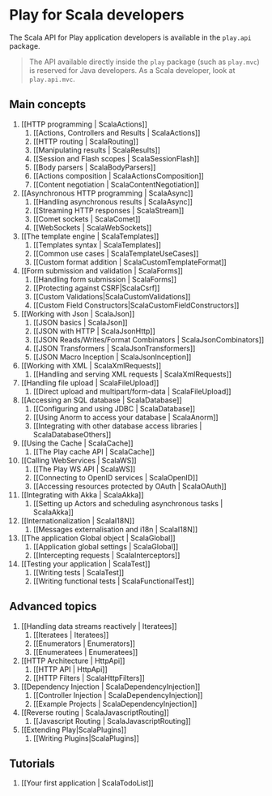 <!--- Copyright (C) 2009-2013 Typesafe Inc. <http://www.typesafe.com> -->
# Play for Scala developers

The Scala API for Play application developers is available in the `play.api` package. 

> The API available directly inside the `play` package (such as `play.mvc`) is reserved for Java developers. As a Scala developer, look at `play.api.mvc`.

## Main concepts

1. [[HTTP programming | ScalaActions]]
    1. [[Actions, Controllers and Results | ScalaActions]]
    1. [[HTTP routing | ScalaRouting]]
    1. [[Manipulating results | ScalaResults]]
    1. [[Session and Flash scopes | ScalaSessionFlash]]
    1. [[Body parsers | ScalaBodyParsers]]
    1. [[Actions composition | ScalaActionsComposition]]
    1. [[Content negotiation | ScalaContentNegotiation]]
1. [[Asynchronous HTTP programming | ScalaAsync]]
    1. [[Handling asynchronous results | ScalaAsync]]
    1. [[Streaming HTTP responses | ScalaStream]]
    1. [[Comet sockets | ScalaComet]]
    1. [[WebSockets | ScalaWebSockets]]
1. [[The template engine | ScalaTemplates]]
    1. [[Templates syntax | ScalaTemplates]]
    1. [[Common use cases | ScalaTemplateUseCases]]
    1. [[Custom format addition | ScalaCustomTemplateFormat]]
1. [[Form submission and validation | ScalaForms]]
    1. [[Handling form submission | ScalaForms]]
    1. [[Protecting against CSRF|ScalaCsrf]]
    1. [[Custom Validations|ScalaCustomValidations]]
    1. [[Custom Field Constructors|ScalaCustomFieldConstructors]]
1. [[Working with Json | ScalaJson]]
    1. [[JSON basics | ScalaJson]]
    1. [[JSON with HTTP | ScalaJsonHttp]]
    1. [[JSON Reads/Writes/Format Combinators | ScalaJsonCombinators]]
    1. [[JSON Transformers | ScalaJsonTransformers]]
    1. [[JSON Macro Inception | ScalaJsonInception]]
1. [[Working with XML | ScalaXmlRequests]]
    1. [[Handling and serving XML requests | ScalaXmlRequests]]
1. [[Handling file upload | ScalaFileUpload]]
    1. [[Direct upload and multipart/form-data | ScalaFileUpload]]
1. [[Accessing an SQL database | ScalaDatabase]]
    1. [[Configuring and using JDBC | ScalaDatabase]]
    1. [[Using Anorm to access your database | ScalaAnorm]]
    1. [[Integrating with other database access libraries | ScalaDatabaseOthers]]
1. [[Using the Cache | ScalaCache]]
    1. [[The Play cache API | ScalaCache]]
1. [[Calling WebServices | ScalaWS]]
    1. [[The Play WS API  | ScalaWS]]
    1. [[Connecting to OpenID services | ScalaOpenID]]
    1. [[Accessing resources protected by OAuth | ScalaOAuth]]
1. [[Integrating with Akka | ScalaAkka]]
    1. [[Setting up Actors and scheduling asynchronous tasks | ScalaAkka]]
1. [[Internationalization | ScalaI18N]]
    1. [[Messages externalisation and i18n | ScalaI18N]]
1. [[The application Global object | ScalaGlobal]]
    1. [[Application global settings | ScalaGlobal]]
    1. [[Intercepting requests | ScalaInterceptors]]
1. [[Testing your application | ScalaTest]]
    1. [[Writing tests | ScalaTest]]
    1. [[Writing functional tests | ScalaFunctionalTest]]
    
## Advanced topics

1. [[Handling data streams reactively | Iteratees]]
    1. [[Iteratees | Iteratees]]
    1. [[Enumerators | Enumerators]]
    1. [[Enumeratees | Enumeratees]]
1. [[HTTP Architecture | HttpApi]]
    1. [[HTTP API | HttpApi]]
    1. [[HTTP Filters | ScalaHttpFilters]]
1. [[Dependency Injection | ScalaDependencyInjection]]
    1. [[Controller Injection | ScalaDependencyInjection]]
    1. [[Example Projects | ScalaDependencyInjection]]
1. [[Reverse routing | ScalaJavascriptRouting]]
    1. [[Javascript Routing | ScalaJavascriptRouting]]
1. [[Extending Play|ScalaPlugins]]
    1. [[Writing Plugins|ScalaPlugins]]

## Tutorials

1. [[Your first application | ScalaTodoList]]
